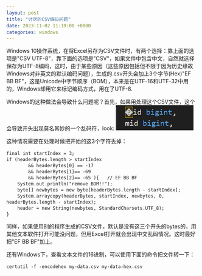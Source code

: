 ```yaml
---
layout: post
title: "讨厌的CSV编码问题"
date: 2023-11-02 11:19:00 +0800
categories: windows
--- 
```


Windows 10操作系统，在将Excel另存为CSV文件时，有两个选择：靠上面的选项是"CSV UTF-8"，靠下面的选项是"CSV"，如果文件中包含中文，自然就选择保存为UTF-8编码，这时，由于某些原因（这些原因包括但不限于因为历史缘故Windows对非英文的默认编码问题），生成的.csv开头会加上3个字节(Hex)"EF BB BF"，这是Unicode中字节顺序（BOM），本来是在UTF-16和UTF-32中用的，Windows却用它来标记编码方式，用在了UTF-8.

Windows的这种做法会导致什么问题呢？首先，如果用处理这个CSV文件，这个会导致开头出现莫名其妙的一个乱码符，look: ![image](/images/2023-11-02.png)  

这种情况需要在处理时候把开始的这3个字符丢掉：

```
final int startIndex = 3;
if (headerBytes.length > startIndex 
        && headerBytes[0] == -17 
        && headerBytes[1]== -69 
        && headerBytes[2]== -65 ){   // EF BB BF
	System.out.println("remove BOM!!");
	byte[] newbytes = new byte[headerBytes.length - startIndex];
	System.arraycopy(headerBytes, startIndex, newbytes, 0, headerBytes.length - startIndex);
	header = new String(newbytes, StandardCharsets.UTF_8);
}
```

同样，如果使用别的程序生成的CSV文件，默认是没有这三个开头的bytes的，用其他文本软件打开可能没问题，但用Excel打开就会出现中文乱码情况。这时最好把"EF BB BF"加上。  

还有Windows下，查看文本文件的16进制，可以使用下面的命令把文件转一下：

```
certutil -f -encodehex my-data.csv my-data-hex.csv
```
